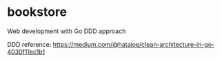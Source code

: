 # bookstore
Web development with Go
DDD approach

DDD reference:
https://medium.com/@hatajoe/clean-architecture-in-go-4030f11ec1b1
